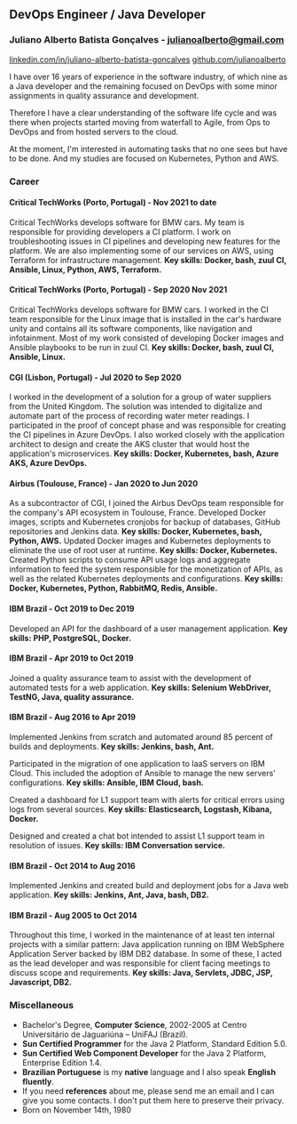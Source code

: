 ## DevOps Engineer / Java Developer
### Juliano Alberto Batista Gonçalves - julianoalberto@gmail.com
[linkedin.com/in/juliano-alberto-batista-goncalves](https://www.linkedin.com/in/juliano-alberto-batista-goncalves)
[github.com/julianoalberto](https://github.com/julianoalberto)

I have over 16 years of experience in the software industry, of which nine as a Java developer and the remaining focused on DevOps with some minor assignments in quality assurance and development.

Therefore I have a clear understanding of the software life cycle and was there when projects started moving from waterfall to Agile, from Ops to DevOps and from hosted servers to the cloud.

At the moment, I'm interested in automating tasks that no one sees but have to be done. And my studies are focused on Kubernetes, Python and AWS.

### Career

#### Critical TechWorks (Porto, Portugal) - Nov 2021 to date
Critical TechWorks develops software for BMW cars. My team is responsible for providing developers a CI platform. I work on troubleshooting issues in CI pipelines and developing new features for the platform. We are also implementing some of our services on AWS, using Terraform for infrastructure management. **Key skills: Docker, bash, zuul CI, Ansible, Linux, Python, AWS, Terraform.**

#### Critical TechWorks (Porto, Portugal) - Sep 2020 Nov 2021
Critical TechWorks develops software for BMW cars. I worked in the CI team responsible for the Linux image that is installed in the car's hardware unity and contains all its software components, like navigation and infotainment. Most of my work consisted of developing Docker images and Ansible playbooks to be run in zuul CI. **Key skills: Docker, bash, zuul CI, Ansible, Linux.**

#### CGI (Lisbon, Portugal) - Jul 2020 to Sep 2020
I worked in the development of a solution for a group of water suppliers from the United Kingdom. The solution was intended to digitalize and automate part of the process of recording water meter readings. I participated in the proof of concept phase and was responsible for creating the CI pipelines in Azure DevOps. I also worked closely with the application architect to design and create the AKS cluster that would host the application's microservices. **Key skills: Docker, Kubernetes, bash, Azure AKS, Azure DevOps.**

#### Airbus (Toulouse, France) - Jan 2020 to Jun 2020
As a subcontractor of CGI, I joined the Airbus DevOps team responsible for the company's API ecosystem in Toulouse, France.
Developed Docker images, scripts and Kubernetes cronjobs for backup of databases, GitHub repositories and Jenkins data. **Key skills: Docker, Kubernetes, bash, Python, AWS.**
Updated Docker images and Kubernetes deployments to eliminate the use of root user at runtime. **Key skills: Docker, Kubernetes.**
Created Python scripts to consume API usage logs and aggregate information to feed the system responsible for the monetization of APIs, as well as the related Kubernetes deployments and configurations. **Key skills: Docker, Kubernetes, Python, RabbitMQ, Redis, Ansible.**

#### IBM Brazil - Oct 2019 to Dec 2019
Developed an API for the dashboard of a user management application. **Key skills: PHP, PostgreSQL, Docker.**

#### IBM Brazil - Apr 2019 to Oct 2019
Joined a quality assurance team to assist with the development of automated tests for a web application. **Key skills: Selenium WebDriver, TestNG, Java, quality assurance.**

#### IBM Brazil - Aug 2016 to Apr 2019
Implemented Jenkins from scratch and automated around 85 percent of builds and deployments. **Key skills: Jenkins, bash, Ant.**

Participated in the migration of one application to IaaS servers on IBM Cloud. This included the adoption of Ansible to manage the new servers' configurations.
**Key skills: Ansible, IBM Cloud, bash.**

Created a dashboard for L1 support team with alerts for critical errors using logs from several sources. **Key skills: Elasticsearch, Logstash, Kibana, Docker.**

Designed and created a chat bot intended to assist L1 support team in resolution of issues. **Key skills: IBM Conversation service.**

#### IBM Brazil - Oct 2014 to Aug 2016
Implemented Jenkins and created build and deployment jobs for a Java web application. **Key skills: Jenkins, Ant, Java, bash, DB2.**

#### IBM Brazil - Aug 2005 to Oct 2014
Throughout this time, I worked in the maintenance of at least ten internal projects with a similar pattern: Java application running on IBM WebSphere Application Server backed by IBM DB2 database.
In some of these, I acted as the lead developer and was responsible for client facing meetings to discuss scope and requirements. **Key skills: Java, Servlets, JDBC, JSP, Javascript, DB2.**

### Miscellaneous
* Bachelor's Degree, **Computer Science**, 2002-2005 at Centro Universitário de Jaguariúna – UniFAJ (Brazil).
* **Sun Certified Programmer** for the Java 2 Platform, Standard Edition 5.0.
* **Sun Certified Web Component Developer** for the Java 2 Platform, Enterprise Edition 1.4.
* **Brazilian Portuguese** is my **native** language and I also speak **English fluently**.
* If you need **references** about me, please send me an email and I can give you some contacts. I don't put them here to preserve their privacy.
* Born on November 14th, 1980
